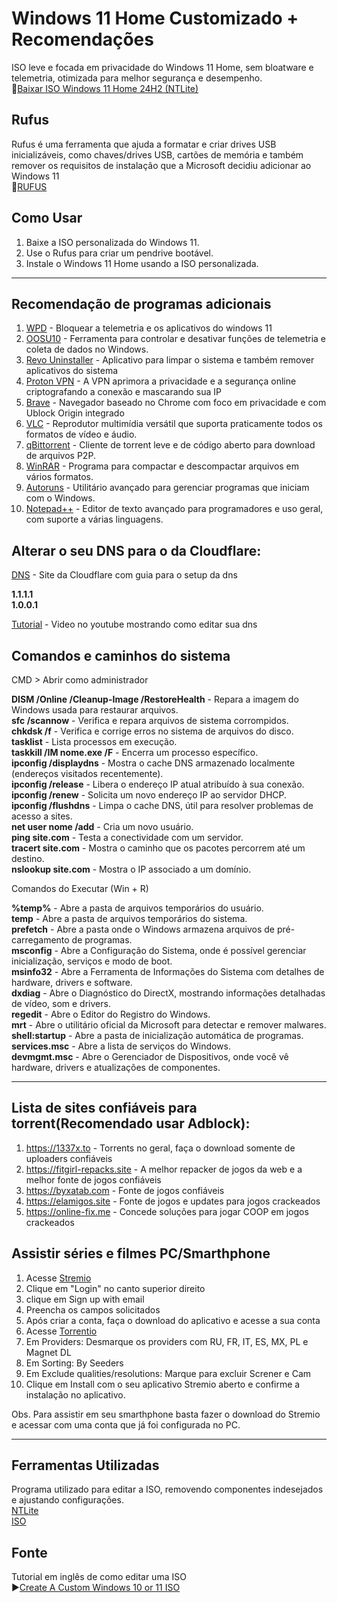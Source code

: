 # Windows 11 Home Customizado + Recomendações

ISO leve e focada em privacidade do Windows 11 Home, sem bloatware e telemetria, otimizada para melhor segurança e desempenho.<br>
🔗[Baixar ISO Windows 11 Home 24H2 (NTLite)](https://drive.usercontent.google.com/download?id=1B7Tz8lOW5djMuqD7Y7Dm9o0QuYOpp_0N)


## Rufus

Rufus é uma ferramenta que ajuda a formatar e criar drives USB inicializáveis, como chaves/drives USB, cartões de memória e também remover os requisitos de instalação que a Microsoft decidiu adicionar ao Windows 11<br>
🔗[RUFUS](https://rufus.ie/pt_BR/)


## Como Usar

1. Baixe a ISO personalizada do Windows 11.
2. Use o Rufus para criar um pendrive bootável.
3. Instale o Windows 11 Home usando a ISO personalizada.

---

## Recomendação de programas adicionais

1. [WPD](https://wpd.app) - Bloquear a telemetria e os aplicativos do windows 11
2. [OOSU10](https://www.oo-software.com/en/shutup10) - Ferramenta para controlar e desativar funções de telemetria e coleta de dados no Windows.
3. [Revo Uninstaller](https://www.revouninstaller.com/br/revo-uninstaller-free-download/) - Aplicativo para limpar o sistema e também remover aplicativos do sistema
4. [Proton VPN](https://protonvpn.com) - A VPN aprimora a privacidade e a segurança online criptografando a conexão e mascarando sua IP
5. [Brave](https://brave.com) - Navegador baseado no Chrome com foco em privacidade e com Ublock Origin integrado
6. [VLC](https://www.videolan.org/vlc) - Reprodutor multimídia versátil que suporta praticamente todos os formatos de vídeo e áudio.
7. [qBittorrent](https://www.qbittorrent.org/download) - Cliente de torrent leve e de código aberto para download de arquivos P2P.
8. [WinRAR](https://www.win-rar.com/download.html) - Programa para compactar e descompactar arquivos em vários formatos.
9. [Autoruns](https://learn.microsoft.com/pt-br/sysinternals/downloads/autoruns) - Utilitário avançado para gerenciar programas que iniciam com o Windows.
10. [Notepad++](https://notepad-plus-plus.org/downloads/) - Editor de texto avançado para programadores e uso geral, com suporte a várias linguagens.


## Alterar o seu DNS para o da Cloudflare:
[DNS](https://one.one.one.one/help/) - Site da Cloudflare com guia para o setup da dns

**1.1.1.1**<br>
**1.0.0.1**

[Tutorial](https://youtu.be/tHmfMhdqlNk?t=199) - Video no youtube mostrando como editar sua dns


## Comandos e caminhos do sistema

CMD > Abrir como administrador

**DISM /Online /Cleanup-Image /RestoreHealth** - Repara a imagem do Windows usada para restaurar arquivos.<br>
**sfc /scannow** - Verifica e repara arquivos de sistema corrompidos.<br>
**chkdsk /f** - Verifica e corrige erros no sistema de arquivos do disco.<br>
**tasklist** - Lista processos em execução.<br>
**taskkill /IM nome.exe /F** - Encerra um processo específico.<br>
**ipconfig /displaydns** - Mostra o cache DNS armazenado localmente (endereços visitados recentemente).<br>
**ipconfig /release** - Libera o endereço IP atual atribuído à sua conexão.<br>
**ipconfig /renew** - Solicita um novo endereço IP ao servidor DHCP.<br>
**ipconfig /flushdns** - Limpa o cache DNS, útil para resolver problemas de acesso a sites.<br>
**net user nome /add** - Cria um novo usuário.<br>
**ping site.com** - Testa a conectividade com um servidor.<br>
**tracert site.com** - Mostra o caminho que os pacotes percorrem até um destino.<br>
**nslookup site.com** - Mostra o IP associado a um domínio.<br>


Comandos do Executar (Win + R)

**%temp%** - Abre a pasta de arquivos temporários do usuário.<br>
**temp** - Abre a pasta de arquivos temporários do sistema.<br>
**prefetch** - Abre a pasta onde o Windows armazena arquivos de pré-carregamento de programas.<br>
**msconfig** - Abre a Configuração do Sistema, onde é possível gerenciar inicialização, serviços e modo de boot.<br>
**msinfo32** - Abre a Ferramenta de Informações do Sistema com detalhes de hardware, drivers e software.<br>
**dxdiag** - Abre o Diagnóstico do DirectX, mostrando informações detalhadas de vídeo, som e drivers.<br>
**regedit** - Abre o Editor do Registro do Windows.<br>
**mrt** - Abre o utilitário oficial da Microsoft para detectar e remover malwares.<br>
**shell:startup** - Abre a pasta de inicialização automática de programas.<br>
**services.msc** - Abre a lista de serviços do Windows.<br>
**devmgmt.msc** - Abre o Gerenciador de Dispositivos, onde você vê hardware, drivers e atualizações de componentes.<br>

---

## Lista de sites confiáveis para torrent(Recomendado usar Adblock):

1. https://1337x.to - Torrents no geral, faça o download somente de uploaders confiáveis
2. https://fitgirl-repacks.site - A melhor repacker de jogos da web e a melhor fonte de jogos confiáveis
3. https://byxatab.com - Fonte de jogos confiáveis
4. https://elamigos.site - Fonte de jogos e updates para jogos crackeados
5. https://online-fix.me - Concede soluções para jogar COOP em jogos crackeados

## Assistir séries e filmes PC/Smarthphone

1. Acesse [Stremio](https://www.stremio.com/translation/br)
2. Clique em "Login" no canto superior direito
3. clique em Sign up with email
4. Preencha os campos solicitados
5. Após criar a conta, faça o download do aplicativo e acesse a sua conta
6. Acesse [Torrentio](https://torrentio.strem.fun/configure)
7. Em Providers: Desmarque os providers com RU, FR, IT, ES, MX, PL e Magnet DL
8. Em Sorting: By Seeders
9. Em Exclude qualities/resolutions: Marque para excluir Screner e Cam
10. Clique em Install com o seu aplicativo Stremio aberto e confirme a instalação no aplicativo.

Obs. Para assistir em seu smarthphone basta fazer o download do Stremio e acessar com uma conta que já foi configurada no PC.

---

## Ferramentas Utilizadas

Programa utilizado para editar a ISO, removendo componentes indesejados e ajustando configurações.<br>
[NTLite](https://www.ntlite.com/download)<br>
[ISO](https://www.microsoft.com/pt-br/software-download/windows11)


## Fonte

Tutorial em inglês de como editar uma ISO<br>
▶️[Create A Custom Windows 10 or 11 ISO](https://www.youtube.com/watch?v=_gMJNQ3yWNE)
